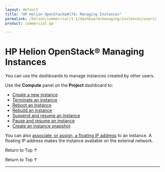 ```yaml
---
layout: default
title: "HP Helion OpenStack&#174; Managing Instances"
permalink: /helion/commercial/1.1/dashboard/managing/instances/users/
product: commercial.ga

---
```

<!--UNDER REVISION-->

<script>

function PageRefresh {
onLoad="window.refresh"
}

PageRefresh();

</script>

<!--
<p style="font-size: small;"> <a href="/helion/commercial/1.1/ga1/install/">&#9664; PREV</a> | <a href="/helion/commercial/1.1/ga1/install-overview/">&#9650; UP</a> | <a href="/helion/commercial/1.1/ga1/">NEXT &#9654;</a> 
-->

# HP Helion OpenStack&#174; Managing Instances

You can use the dashboards to manage instances created by other users. 

Use the **Compute** panel on the **Project** dashboard to:

* [Create a new instance](/helion/commercial/1.1/dashboard/managing/instances/create/)
* [Terminate an instance](/helion/commercial/1.1/dashboard/managing/instances/terminate/)
* [Reboot an instance](/helion/commercial/1.1/dashboard/managing/instances/reboot/)
* [Rebuild an instance](/helion/commercial/1.1/dashboard/managing/instances/rebuild/)
* [Suspend and resume an instance](/helion/commercial/1.1/dashboard/managing/instances/suspend/)
* [Pause and resume an instance](/helion/commercial/1.1/dashboard/managing/instances/pause/)
* [Create an instance snapshot](/helion/commercial/1.1/dashboard/managing/images/public/)

You can also [associate, or assign, a floating IP address](/helion/commercial/1.1/dashboard/managing/ipaddresses/) to an instance. A floating IP address makes the instance available on the external network.

<p><a href="#top" style="padding:14px 0px 14px 0px; text-decoration: none;"> Return to Top &#8593; </a>

<a href="#top" style="padding:14px 0px 14px 0px; text-decoration: none;"> Return to Top &#8593; </a>


----

